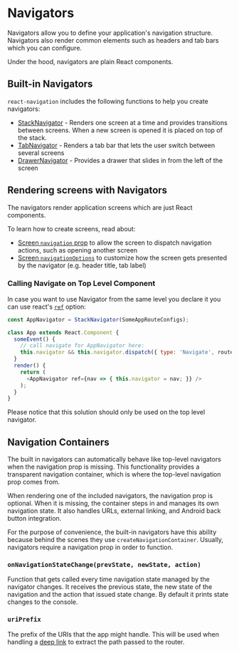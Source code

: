 # Navigators

Navigators allow you to define your application's navigation structure. Navigators also render common elements such as headers and tab bars which you can configure.

Under the hood, navigators are plain React components.

## Built-in Navigators

`react-navigation` includes the following functions to help you create navigators:

- [StackNavigator](/docs/navigators/stack) - Renders one screen at a time and provides transitions between screens. When a new screen is opened it is placed on top of the stack.
- [TabNavigator](/docs/navigators/tab) - Renders a tab bar that lets the user switch between several screens
- [DrawerNavigator](/docs/navigators/drawer) - Provides a drawer that slides in from the left of the screen

## Rendering screens with Navigators

The navigators render application screens which are just React components.

To learn how to create screens, read about:
- [Screen `navigation` prop](/docs/navigators/navigation-prop) to allow the screen to dispatch navigation actions, such as opening another screen
- [Screen `navigationOptions`](/docs/navigators/navigation-options) to customize how the screen gets presented by the navigator (e.g. header title, tab label)

### Calling Navigate on Top Level Component

In case you want to use Navigator from the same level you declare it you can use react's [`ref`](https://facebook.github.io/react/docs/refs-and-the-dom.html#the-ref-callback-attribute) option:  
```js
const AppNavigator = StackNavigator(SomeAppRouteConfigs);

class App extends React.Component {
  someEvent() {
    // call navigate for AppNavigator here:
    this.navigator && this.navigator.dispatch({ type: 'Navigate', routeName, params });
  }
  render() {
    return (
      <AppNavigator ref={nav => { this.navigator = nav; }} />
    );
  }
}
```
Please notice that this solution should only be used on the top level navigator.  

## Navigation Containers

The built in navigators can automatically behave like top-level navigators when the navigation prop is missing. This functionality provides a transparent navigation container, which is where the top-level navigation prop comes from.

When rendering one of the included navigators, the navigation prop is optional. When it is missing, the container steps in and manages its own navigation state. It also handles URLs, external linking, and Android back button integration.

For the purpose of convenience, the built-in navigators have this ability because behind the scenes they use `createNavigationContainer`. Usually, navigators require a navigation prop in order to function.

### `onNavigationStateChange(prevState, newState, action)`

Function that gets called every time navigation state managed by the navigator changes. It receives the previous state, the new state of the navigation and the action that issued state change. By default it prints state changes to the console.

### `uriPrefix`

The prefix of the URIs that the app might handle. This will be used when handling a [deep link](/docs/guides/linking) to extract the path passed to the router.
